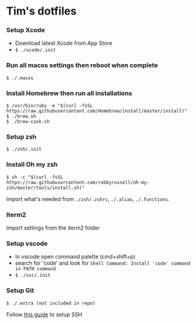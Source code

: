# Tim's dotfiles

### Setup Xcode
- Download latest Xcode from App Store
- `$ ./xcode/.init`

### Run all macos settings then reboot when complete
```
$ ./.macos
```

### Install Homebrew then run all installations
```
$ /usr/bin/ruby -e "$(curl -fsSL https://raw.githubusercontent.com/Homebrew/install/master/install)"
$ ./brew.sh
$ ./brew-cask.sh
```

### Setup zsh
```
$ ./zsh/.init
```

### Install Oh my zsh
```
$ sh -c "$(curl -fsSL https://raw.githubusercontent.com/robbyrussell/oh-my-zsh/master/tools/install.sh)"
```
Import what's needed from `./zsh/.zshrc`, `./.alias`, `./.functions`.

### Iterm2
Import settings from the iterm2 folder

### Setup vscode
- In vscode open command palette (cmd+shift+p)
- search for 'code' and look for `Shell Command: Install 'code' command in PATH command`
- `$ ./vsc/.init`

### Setup Git
```
$ ./.extra (not included in repo)
```
Follow [this guide](https://sourabhbajaj.com/mac-setup/Git/) to setup SSH
